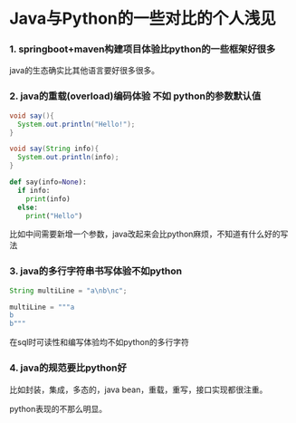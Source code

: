 # Java与Python的一些对比的个人浅见

### 1. springboot+maven构建项目体验比python的一些框架好很多

java的生态确实比其他语言要好很多很多。

### 2. java的重载(overload)编码体验 不如 python的参数默认值

```java
void say(){
  System.out.println("Hello!");
}

void say(String info){
  System.out.println(info);
}
```

```python
def say(info=None):
  if info:
    print(info)
  else:
    print("Hello")
```

比如中间需要新增一个参数，java改起来会比python麻烦，不知道有什么好的写法

### 3. java的多行字符串书写体验不如python

```java
String multiLine = "a\nb\nc";
```

```python
multiLine = """a
b
b"""
```

在sql时可读性和编写体验均不如python的多行字符

### 4. java的规范要比python好

比如封装，集成，多态的，java bean，重载，重写，接口实现都很注重。

python表现的不那么明显。